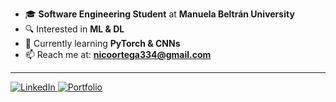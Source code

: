 - 🎓 **Software Engineering Student** at **Manuela Beltrán University**
- 🔍 Interested in **ML & DL**
- 🌱 Currently learning **PyTorch & CNNs**
- 📫 Reach me at: **nicoortega334@gmail.com**

---

<p align="left">
  <a href="https://www.linkedin.com/in/nicol%C3%A1s-felipe-castellanos-ortega-08934b216/" target="_blank">
    <img src="https://img.shields.io/badge/LinkedIn-0077B5?style=for-the-badge&logo=linkedin&logoColor=white" alt="LinkedIn" />
  </a>
  <a href="https://nicolascaste.vercel.app/" target="_blank">
    <img src="https://img.shields.io/badge/Portfolio-000000?style=for-the-badge&logo=About.me&logoColor=white" alt="Portfolio" />
  </a>
</p>

</p>
